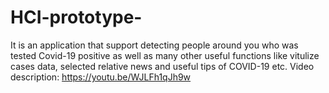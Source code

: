 # HCI-prototype-
It is an application that support detecting people around you who was tested Covid-19 positive as well as many other useful functions like vitulize cases data, selected relative news and useful tips of COVID-19 etc.
Video description: https://youtu.be/WJLFh1qJh9w
